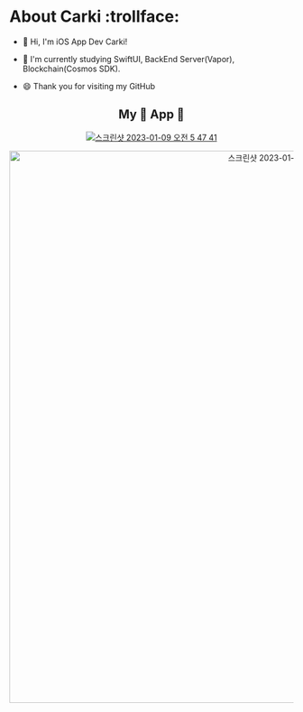  <!--
<div align="center">
  <img src="https://capsule-render.vercel.app/api?type=soft&color=timeGradient&height=60&section=header&text=About Carki&fontSize=50" />
  </br>
  
  #### 안녕하세요! iOS 앱 개발자 Carki 입니다!.:bow:
 
  #### Hello! I'm iOS App Developer Carki! :bow:
  
  #### :information_desk_person: Studying... 
  <img src="https://img.icons8.com/fluency/48/null/swiftui.png"/> 
  </br>
  <img src="https://img.shields.io/badge/Swift-F05138?style=flat&logo=Swift&logoColor=white"/> 
  <img src="https://img.shields.io/badge/ReactiveX-B7178C?style=flat&logo=ReactiveX&logoColor=white"/>
  </br>
  
  #### :coffee: Hobby & Likes... 
  <img src="https://img.shields.io/badge/Xcode-147EFB?style=flat&logo=Xcode&logoColor=white"/> 
  <img src="https://img.shields.io/badge/Netflix-E50914?style=flat&logo=Netflix&logoColor=white"/> 
  <img src="https://img.shields.io/badge/App Store-0D96F6?style=flat&logo=App Store&logoColor=white"/> 
  <img src="https://img.shields.io/badge/YouTube-FF0000?style=flat&logo=YouTube&logoColor=white"/></br>
  
  #### :cry: Want to learn... 
  <img src="https://img.shields.io/badge/iTerm2-000000?style=flat&logo=iTerm2&logoColor=white"/> 
  <img src="https://img.shields.io/badge/Homebrew-FBB040?style=flat&logo=Homebrew&logoColor=white"/>
  <img src="https://img.shields.io/badge/Markdown-000000?style=flat&logo=Markdown&logoColor=white"/> 
  <img src="https://img.shields.io/badge/Linux-FCC624?style=flat&logo=Linux&logoColor=white"/> 
  <img src="https://img.shields.io/badge/Bash-4EAA25?style=flat&logo=GNU Bash&logoColor=white"/>
  <img src="https://img.shields.io/badge/Shell-FFD500?style=flat&logo=Shell&logoColor=white"/>
  
  
  </br>
  
  ## My :closed_book: Skills :closed_book:
  <img src="https://img.shields.io/badge/Swift-F05138?style=flat&logo=Swift&logoColor=white"/>
  <img src="https://img.shields.io/badge/iOS-000000?style=flat&logo=Apple&logoColor=white"/>
  <img src="https://img.shields.io/badge/Xcode-147EFB?style=flat&logo=Xcode&logoColor=white"/>
  <img src="https://img.shields.io/badge/Figma-F24E1E?style=flat&logo=Figma&logoColor=white"/>
  <img src="https://img.shields.io/badge/Insomnia-4000BF?style=flat&logo=Insomnia&logoColor=white"/>
  <img src="https://img.shields.io/badge/Swagger-85EA2D?style=flat&logo=Swagger&logoColor=white"/>
  <img src="https://img.shields.io/badge/Realm-39477F?style=flat&logo=Realm&logoColor=white"/>
  </br>
  <img src="https://img.shields.io/badge/Confluence-172B4D?style=flat&logo=Confluence&logoColor=white"/>
  <img src="https://img.shields.io/badge/Fastlane-00F200?style=flat&logo=Fastlane&logoColor=white"/>
  <img src="https://img.shields.io/badge/BitRise-683D87?style=flat&logo=BitRise&logoColor=white"/>
  <img src="https://img.shields.io/badge/Slack-4A154B?style=flat&logo=Slack&logoColor=white"/>
  <img src="https://img.shields.io/badge/Git-F05032?style=flat&logo=Git&logoColor=white"/>
  <img src="https://img.shields.io/badge/GitHub-181717?style=flat&logo=GitHub&logoColor=white"/>
  <img src="https://img.shields.io/badge/Firebase-FFCA28?style=flat&logo=Firebase&logoColor=white"/></br>
  </br>
  
 ## My :apple: App :apple:
  
[![스크린샷 2023-01-09 오전 5 47 41](https://user-images.githubusercontent.com/44957712/211218316-c7be8eca-5eb8-4e44-a8f3-4bd4a4ea7600.png)](https://apps.apple.com/kr/app/%EB%8F%84%ED%8A%B8%EA%B0%90%EC%84%B1-%EC%9D%BC%EC%A0%95%EA%B4%80%EB%A6%AC-%EC%95%B1-%EB%89%B4%ED%8A%B8%EB%A1%9C-%ED%88%AC%EB%91%90/id1645004550)
  
<img width="979" alt="스크린샷 2023-01-13 오후 11 02 34" src="https://user-images.githubusercontent.com/44957712/212337927-1ff51dc8-699a-4fb5-9cf8-16ede0d11380.png">
  

</div>
-->
# About Carki :trollface:
- :bow: Hi, I'm iOS App Dev Carki!

- :blue_book: I'm currently studying SwiftUI, BackEnd Server(Vapor), Blockchain(Cosmos SDK).

- :smile: Thank you for visiting my GitHub

<div align="center">

## My :apple: App :apple:
  
[![스크린샷 2023-01-09 오전 5 47 41](https://user-images.githubusercontent.com/44957712/211218316-c7be8eca-5eb8-4e44-a8f3-4bd4a4ea7600.png)](https://apps.apple.com/kr/app/%EB%8F%84%ED%8A%B8%EA%B0%90%EC%84%B1-%EC%9D%BC%EC%A0%95%EA%B4%80%EB%A6%AC-%EC%95%B1-%EB%89%B4%ED%8A%B8%EB%A1%9C-%ED%88%AC%EB%91%90/id1645004550)
  
<img width="979" alt="스크린샷 2023-01-13 오후 11 02 34" src="https://user-images.githubusercontent.com/44957712/212337927-1ff51dc8-699a-4fb5-9cf8-16ede0d11380.png">
 
 </div>
